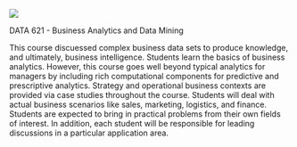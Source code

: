 ![](https://sps.cuny.edu/sites/all/themes/cuny/assets/img/header_logo.png)

DATA 621 - Business Analytics and Data Mining 

This course discuessed complex business data sets to produce knowledge, and ultimately, business intelligence. Students learn the basics of business analytics. However, this course goes well beyond typical analytics for managers by including rich computational components for predictive and prescriptive analytics. Strategy and operational business contexts are provided via case studies throughout the course. Students will deal with actual business scenarios like sales, marketing, logistics, and finance. Students are expected to bring in practical problems from their own fields of interest. In addition, each student will be responsible for leading discussions in a particular application area.
